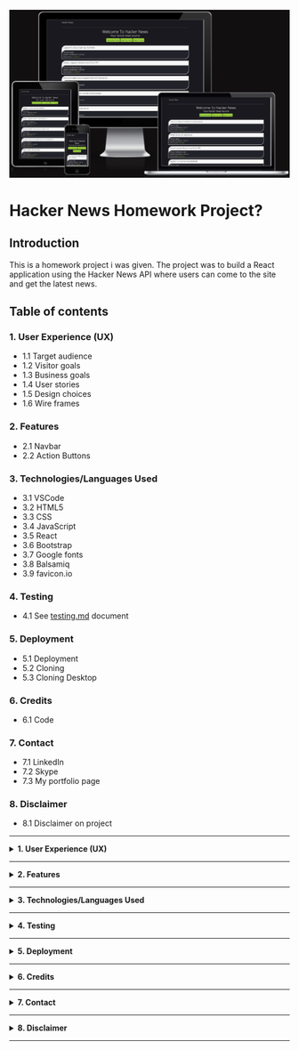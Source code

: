 ![Homepage displayed on multiple devices](/src/assets/images/am-i-responsive.png)

# **Hacker News Homework Project?**

## **Introduction**

This is a homework project i was given. The project was to build a React application using the Hacker News API where users can come to the site and get the latest news. 

## **Table of contents** 

### **1. User Experience (UX)**
  * 1.1 Target audience
  * 1.2 Visitor goals
  * 1.3 Business goals
  * 1.4 User stories
  * 1.5 Design choices
  * 1.6 Wire frames

### **2. Features**
  * 2.1 Navbar
  * 2.2 Action Buttons

### **3. Technologies/Languages Used**
  * 3.1 VSCode
  * 3.2 HTML5
  * 3.3 CSS
  * 3.4 JavaScript
  * 3.5 React
  * 3.6 Bootstrap
  * 3.7 Google fonts 
  * 3.8 Balsamiq
  * 3.9 favicon.io

### **4. Testing**
  * 4.1 See [testing.md](testing.md) document 

### **5. Deployment**

  * 5.1 Deployment 
  * 5.2 Cloning 
  * 5.3 Cloning Desktop

### **6. Credits**
  * 6.1 Code

### **7. Contact**
  * 7.1 LinkedIn
  * 7.2 Skype
  * 7.3 My portfolio page

### **8. Disclaimer**

  * 8.1 Disclaimer on project 

<hr>

<details>
<summary><strong>1. User Experience (UX)</strong></summary>
<br/>

#### **1.1 Target Audience**

Anyone who wishes to use the site to read the latest news on the Hacker News API. 

#### **1.2 Visitor goals** 

I want to be able to come to the site and easily read the latest news.

#### **1.3 Business goals**

No business or monetary goals, this was a homework project i was given to complete. 

#### **1.4 User Stories**

As a visitor to the company website i expect/want/need
 

#### **1.5 Design choices** 

A very simple SPA (Single Page Application) powered by the Hacker News API.

#### **FONTS**

* I decided i would use the Google fonts [Open Sans](https://fonts.google.com/specimen/Open+Sans?preview.text=Whose%20paying%20the%20bill&preview.text_type=custom). Open Sans is a humanist sans serif typeface designed by Steve Matteson. Open Sans was designed with an upright stress, open forms and a neutral, yet friendly appearance. It was optimized for print, web, and mobile interfaces, and has excellent legibility characteristics in its letterforms.

![Image of how the font will look](/src/assets/images/open-sans-font.png)

#### **ICONS**

Any icons that were used were taken from the Font Awesome website.  

#### **COLORS**

* The color palette for the project can be found below.<br>

![Image of the color pallet used for the project](/src/assets/images/colour-scheme.png)

#### **1.6 Wire Frames** 

The wireframes for the project can be seen below. There is a wireframe for desktop, tablet and mobile.

#### **DESKTOP**
![Desktop Wireframe](/src/assets/images/homepage-desktop-unloaded.png)<br/>
![Desktop Wireframe](/src/assets/images/homepage-desktop-loaded.png)<br/>

#### **TABLET**
![Tablet Wireframe](/src/assets/images/homepage-tablet-unloaded.png)<br/>
![Tablet Wireframe](/src/assets/images/homepage-tablet-opened.png)<br/>

#### **MOBILE**
![Mobile Wireframe](/src/assets/images/homepage-mobile-unloaded.png)<br/>
![Mobile Wireframe](/src/assets/images/homepage-mobile-opened.png)<br/>

</details>

<hr>

<details>
<summary><strong>2. Features</strong></summary>
<br/>

#### **2.1 Navbar** 

* The navbar is a simple Bootstrap navbar that is responsive and will change depending on the screen size. As this is an SPA there was no need to add extra pages to the Navbar.

![Image of action buttons](assets/images/readme_images/action_buttons.png)

#### **2.2 Action Buttons**

![Image of action buttons](/src/assets/images/action-buttons.png)

There are 3x action buttons for the user to interact with. 

1. Read Latest News 
When the user clicks on this button it will activate the api feed and generate all of the latest news stories for the user to scroll through and interact with

2. Read Top News
When the user clicks on this button it will activate the api feed and generate all of the top news stories for the user to scroll through and interact with

3. Reset All News
When the user clicks on this button it will reset the page and delete all of the news posts that were previously generated and showing. 

</details>

<hr>

<details>
<summary><strong>3. Technologies/Languages Used</strong></summary>
<br/>

3.1 [VSCode](https://code.visualstudio.com/) - Is the IDE i used for coding this project<br>
3.2 [HTML5](https://developer.mozilla.org/en-US/docs/Learn/HTML) - This is the markup language i used for this project.<br>
3.3 [CSS](https://developer.mozilla.org/en-US/docs/Learn/CSS) - I used CSS to help alter and adjust the presentation of the website to create a pleasant user experience.<br>
3.4 [JavaScript](https://developer.mozilla.org/en-US/docs/Web/JavaScript) - JavaScript was used to do the mathematics to give the user the full breakdown<br>
3.5 [React](https://reactjs.org/) - As part of the homework assignment i had to use the React library for this building of this project<br>
3.6 [Bootstrap](https://getbootstrap.com/) - Bootstrap is the most popular CSS Framework for developing responsive and mobile-first websites. Bootstrap 5 is the version i used for the development of this project.<br>
3.7 [Google fonts](https://fonts.google.com/) - Launched in 2010 Google Fonts is a library of 1,023 free licensed font families.<br>
3.8 [Balsamiq](https://balsamiq.com/)- Balsamiq Wireframes is a rapid low-fidelity UI wireframing tool that reproduces the experience of sketching on a notepad or whiteboard.<br>
3.9 [favicon.io](https://favicon.io/) - Favicon.io is the free favicon generator i used for the project
</details>

<hr>

<details>
<summary><strong>4. Testing</strong></summary>
<br>

* Testing information can be found in the [testing.md](testing.md) file
</details>
<hr>

<details>
<summary><strong>5. Deployment</strong></summary>
<br>

#### **5.1 Deployment**  

To deploy the site on Github i undertook the following steps:

1. Navigated to my profile page on Github
2. Selected this project from the repositories ([Link Here](https://github.com/smcgdub/hacker-news-homework-project-none-react))
3. Clicked on settings
4. Click on pages which is on the left which is in the code and automation section
5. Click where is says source and in the dropdown menu select master 
6. Click on the next dropdown menu to the right select /(root)
7. Click save

You will then receive a confirmation saying the page has been published and also be provided with the link where people can view your site.

![Image of page published confirmation]()

The link to view the live site can be found by clicking ([Link Here](https://github.com/smcgdub/hacker-news-homework-project-none-react))

#### **5.2 Cloning**

You can clone the projects repository to your local computer by following the steps below:

Cloning a repository using the command line

1. On github navigate to the project repository. ([Link Here](https://github.com/smcgdub/hacker-news-homework-project-none-react))
2. Click on the tab that says code 
3. From the menu select HTTPS
4. Click on the copy button to the right of the HTTPS url
5. Open the terminal in your IDE
6. Change the current working directory to the location where you want the cloned directory.
7. In terminal type `git clone` and then paste the URL you copied earlier 
8. Press Enter to create your local clone.

#### **5.3 Cloning Desktop**
You can also clone the project using Github Desktop. To do this you can do the following: 

1. On github navigate to the project repository. ([Link Here](https://github.com/smcgdub/hacker-news-homework-project-none-react))
2. Click on the tab that says code 
3. Click on Download ZIP
4. Unzip the repository after it downloads to your machine and then drag the unzipped files into your IDE.

</details>

<hr>

<details>
<summary><strong>6. Credits</strong></summary> 
<br>

#### **6.1 Code** 

* The flicker effect on page load code was compiled using the [Angry Tools](https://angrytools.com/css/animation/) CSS animation website 

* As i am still learning React on my current course we haven't made it as far as testing. To get a better understanding of how React testing works i used this YouTube video by Kris Foster as a guide. [Video Here](https://www.youtube.com/watch?v=ML5egqL3YFE)
</details>
<hr>

<details>
<summary><strong>7. Contact</strong></summary>
<br>

Feel free to contact me on any of the following channels:<br>

* 7.1 [LinkedIn](https://www.linkedin.com/in/stephenmcgovern01/)<br>
* 7.2 [Skype](https://join.skype.com/invite/ndruMu7qVuKZ)
* 7.3 [My portfolio page](https://stephens-portfolio.com/)
</details>

<hr>

<details>
<summary><strong>8. Disclaimer</strong></summary>
<br>

* 8.1 There is no monetization generated from this site. It is purely for educational purposes undertaken as part of a homework project.
</details>

<hr>